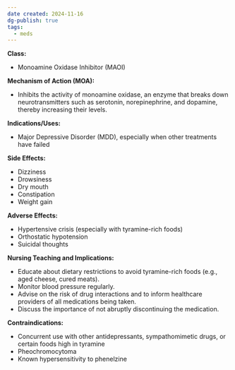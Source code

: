 ```yaml
---
date created: 2024-11-16
dg-publish: true
tags:
  - meds
---
```

**Class:**
- Monoamine Oxidase Inhibitor (MAOI)

**Mechanism of Action (MOA):**
- Inhibits the activity of monoamine oxidase, an enzyme that breaks down neurotransmitters such as serotonin, norepinephrine, and dopamine, thereby increasing their levels.

**Indications/Uses:**
- Major Depressive Disorder (MDD), especially when other treatments have failed

**Side Effects:**
- Dizziness
- Drowsiness
- Dry mouth
- Constipation
- Weight gain

**Adverse Effects:**
- Hypertensive crisis (especially with tyramine-rich foods)
- Orthostatic hypotension
- Suicidal thoughts

**Nursing Teaching and Implications:**
- Educate about dietary restrictions to avoid tyramine-rich foods (e.g., aged cheese, cured meats).
- Monitor blood pressure regularly.
- Advise on the risk of drug interactions and to inform healthcare providers of all medications being taken.
- Discuss the importance of not abruptly discontinuing the medication.

**Contraindications:**
- Concurrent use with other antidepressants, sympathomimetic drugs, or certain foods high in tyramine
- Pheochromocytoma
- Known hypersensitivity to phenelzine